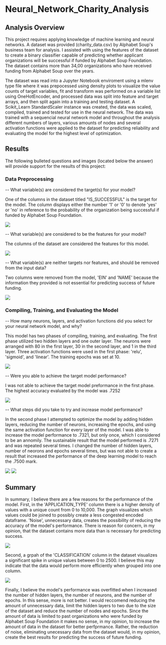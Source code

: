 # Neural_Network_Charity_Analysis

## Analysis Overview
This project requires applying knowledge of machine learning and neural networks. A dataset was provided (charity_data.csv) by Alphabet Soup's business team for analysis. I assisted with using the features of the dataset to create a binary classifier capable of predicting whether applicant organizations will be successful if funded by Alphabet Soup Foundation. The dataset contains more than 34,00 organizations who have received funding from Alphabet Soup over the years. 

The dataset was read into a Jupyter Notebook enviroment using a mlenv type file where it was prepocessed using density plots to visualize the value counts of target variables, fit and transform was performed on a variable list using OneHotEncoder, and processed data was split into feature and target arrays, and then split again into a training and testing dataset. A Scikit_Learn StandardScaler instance was created, the data was scaled, compiled, trained and tested for use in the neural network. The data was trained with a sequencial neural network model and throughout the analysis different numbers of layers, various amounts of nodes and several activation functions were applied to the dataset for predicting reliability and evaluating the model for the highest level of optimization.  

## Results 
The following bulleted questions and images (located below the answer) will provide support for the results of this project:

### Data Preprocessing

-- What variable(s) are considered the target(s) for your model?
   
   One of the columns in the dataset titled "IS_SUCCESSFUL" is the target for the model. The column displays either the number '1' or '0' to denote 'yes' or 'no' in                reference to the probability of the organization being successful if funded by Alphabet Soup Foundation.
   
   <img src="Resources/fig2.png">
    
-- What variable(s) are considered to be the features for your model?
   
   The columns of the dataset are considered the features for this model. 
   
   <img src="Resources/fig4.png">
    
-- What variable(s) are neither targets nor features, and should be removed from the input data?
   
   Two columns were removed from the model, 'EIN' and 'NAME' because the information they provided is not essential for predicting success of future funding.
   
   <img src="Resources/fig5.png">

### Compiling, Training, and Evaluating the Model
-- How many neurons, layers, and activation functions did you select for your neural network model, and why?
   
   This model has two phases of compiling, training, and evaluating. The first phase utilized two hidden layers and one outer layer. The neurons were arranged with 80 in the        first layer, 30 in the second layer, and 1 in the third layer. Three activation functions were used in the first phase: 'relu', 'sigmoid', and 'linear'. The training epochs      was set at 10.
   
   <img src="Resources/fig9.png">
    
-- Were you able to achieve the target model performance?
   
   I was not able to achieve the target model preformance in the first phase. The highest accuracy evaluated by the model was .7252
   
   <img src="Resources/fig8.png">

-- What steps did you take to try and increase model performance?
   
   In the second phase I attempted to optimize the model by adding hidden layers, reducing the number of neurons, increasing the epochs, and using the same activation function      for every layer of the model. I was able to increase the model performance to .7321, but only once, which I considered to be an annomily. The sustainable result that the        model performed is .7271 and was repeated several times. I changed the number of hidden layers, number of neorons and epochs several times, but was not able to create a          result that increased the performance of the deep learning model to reach the .7500 mark. 
   
   <img src="Resources/fig3.png">
   
   <img src="Resources/fig1.png">


## Summary
In summary, I believe there are a few reasons for the performance of the model. First, in the 'APPLICATION_TYPE' column there is a higher density of values with a unique count from 0 to 10,000. The graph visualizes which values could be joined to possibly create a less congested encoded dataframe. 'Noise', unnecessary data, creates the possibility of reducing the accuracy of the model's performance. There is reason for concern, in my opinion, that the dataset contains more data than is necessary for predicting success. 

<img src="Resources/fig6.png">


Second, a grpah of the 'CLASSIFICATION' column in the dataset visualizes a significant spike in unique values between 0 to 2500. I believe this may indicate that the data would perform more efficiently when grouped into one column. 

<img src="Resources/fig7.png">

Finally, I believe the model's performance was overfitted when I increased the number of hidden layers, the number of neurons, and the number of epochs. In this sense, more is not better. I would reccomend reducing the amount of unnecessary data, limit the hidden layers to two due to the size of the dataset and reduce the number of nodes and epochs. Since the amount of data is limited to past organizations who were funded by Alphabet Soup Foundation it makes no sense, in my opinion, to increase the amount of data in the dataset for better perfprmance. Rather, the reduction of noise, eliminating unecessary data from the dataset would, in my opinion, create the best results for predicting the success of future funding.
